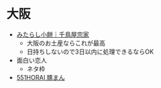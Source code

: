 # 大阪

- [みたらし小餅｜千鳥屋宗家](https://www.chidoriya.jp/item/mitarashi.html)
  - 大阪のお土産ならこれが最高
  - 日持ちしないので3日以内に処理できるならOK
- 面白い恋人
  - ネタ枠
- [551HORAI 豚まん](https://www.ana.co.jp/anamail/omiyage/osaka_kyoto/index.html)
